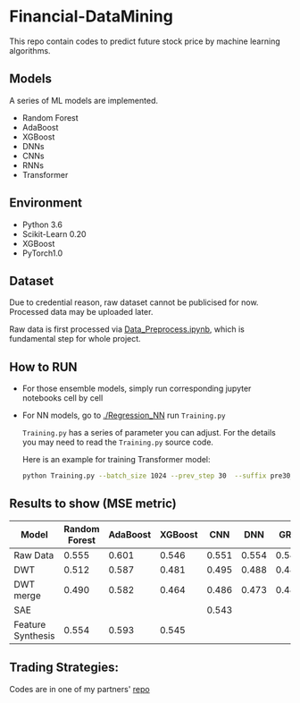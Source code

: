 # Financial-DataMining

This repo contain codes to predict future stock price by machine learning algorithms.

## Models

A series of ML models are implemented.

* Random Forest
* AdaBoost
* XGBoost
* DNNs
* CNNs
* RNNs
* Transformer

## Environment

* Python 3.6
* Scikit-Learn 0.20
* XGBoost
* PyTorch1.0

## Dataset

Due to credential reason, raw dataset cannot be publicised for now. Processed data may be uploaded later.

Raw data is first processed via [Data_Preprocess.ipynb](Data_Preprocess.ipynb), which is fundamental step for whole project.

## How to RUN 

* For those ensemble models, simply run corresponding jupyter notebooks cell by cell

* For NN models, go to [./Regression_NN](./Regression_NN) run `Training.py`

  `Training.py` has a series of parameter you can adjust. For the details you may need to read the `Training.py` source code.

  Here is an example for training Transformer model:

  ```bash
  python Training.py --batch_size 1024 --prev_step 30  --suffix pre30_class_raw --num_classes 1 --epochs 30 --feature_size 256 --normalize --layers 1  --model Transformer
  ```

## Results to show (MSE metric)

| Model             | Random Forest | AdaBoost | XGBoost | CNN   | DNN   | GRU   | LSTM  | Transformer |
| ----------------- | ------------- | -------- | ------- | ----- | ----- | ----- | ----- | ----------- |
| Raw Data          | 0.555         | 0.601    | 0.546   | 0.551 | 0.554 | 0.548 | 0.549 | 0.545       |
| DWT               | 0.512         | 0.587    | 0.481   | 0.495 | 0.488 | 0.489 | 0.485 | 0.482       |
| DWT merge         | 0.490         | 0.582    | 0.464   | 0.486 | 0.473 | 0.486 | 0.484 | 0.471       |
| SAE               |               |          |         | 0.543 |       |       |       |             |
| Feature Synthesis | 0.554         | 0.593    | 0.545   |       |       |       |       |             |

## Trading Strategies:

Codes are in one of my partners' [repo](<https://github.com/gohsyi/trading_strategy>)
